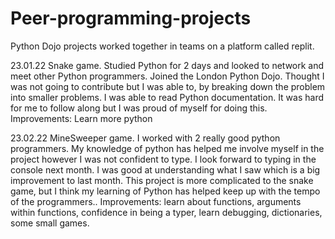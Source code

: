 # Peer-programming-projects
Python Dojo projects worked together in teams on a platform called replit.

23.01.22 Snake game. Studied Python for 2 days and looked to network and meet other Python programmers. Joined the London Python Dojo. Thought I was not going to contribute but I was able to, by breaking down the problem into smaller problems. I was able to read Python documentation. It was hard for me to follow along but I was proud of myself for doing this. Improvements: Learn more python

23.02.22 MineSweeper game. I worked with 2 really good python programmers. My knowledge of python has helped me involve myself in the project however I was not confident to type. I look forward to typing in the console next month. I was good at understanding what I saw which is a big improvement to last month. This project is more complicated to the snake game, but I think my learning of Python has helped keep up with the tempo of the programmers.. Improvements: learn about functions, arguments within functions, confidence in being a typer, learn debugging, dictionaries, some small games.

